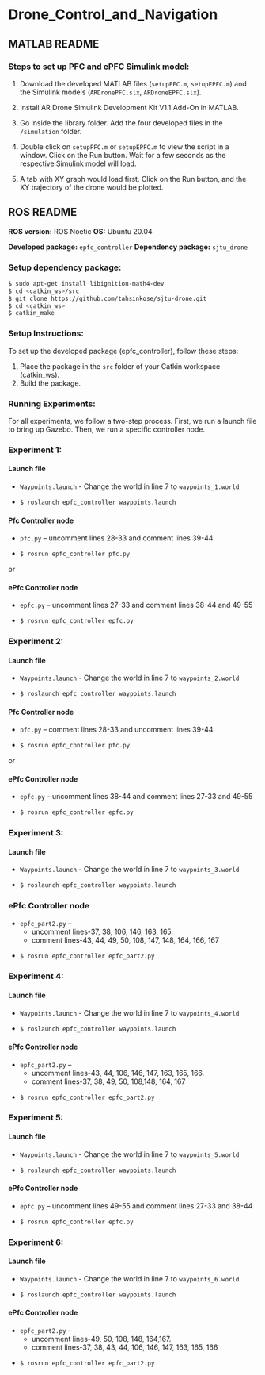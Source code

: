 # Drone_Control_and_Navigation

## MATLAB README

### Steps to set up PFC and ePFC Simulink model:

1. Download the developed MATLAB files (`setupPFC.m`, `setupEPFC.m`) and the Simulink models (`ARDronePFC.slx`, `ARDroneEPFC.slx`).

2. Install AR Drone Simulink Development Kit V1.1 Add-On in MATLAB.

3. Go inside the library folder. Add the four developed files in the `/simulation` folder.

4. Double click on `setupPFC.m` or `setupEPFC.m` to view the script in a window. Click on the Run button. Wait for a few seconds as the respective Simulink model will load.

5. A tab with XY graph would load first. Click on the Run button, and the XY trajectory of the drone would be plotted.

## ROS README

**ROS version:** ROS Noetic
**OS:** Ubuntu 20.04

**Developed package:** `epfc_controller`
**Dependency package:** `sjtu_drone`

### Setup dependency package:

```bash
$ sudo apt-get install libignition-math4-dev
$ cd <catkin_ws>/src
$ git clone https://github.com/tahsinkose/sjtu-drone.git
$ cd <catkin_ws>
$ catkin_make
```


### Setup Instructions:

To set up the developed package (epfc_controller), follow these steps:

1. Place the package in the `src` folder of your Catkin workspace (catkin_ws).
2. Build the package.

### Running Experiments:

For all experiments, we follow a two-step process. First, we run a launch file to bring up Gazebo. Then, we run a specific controller node.

### Experiment 1:

#### Launch file
- `Waypoints.launch` - Change the world in line 7 to `waypoints_1.world`
- ```bash
  $ roslaunch epfc_controller waypoints.launch
  ```

#### Pfc Controller node
- `pfc.py` – uncomment lines 28-33 and comment lines 39-44
- ```bash
  $ rosrun epfc_controller pfc.py
  ```
  
or 

#### ePfc Controller node
- `epfc.py` – uncomment lines 27-33 and comment lines 38-44 and 49-55 
- ```bash
  $ rosrun epfc_controller epfc.py
  ```

### Experiment 2:

#### Launch file
- `Waypoints.launch` - Change the world in line 7 to `waypoints_2.world`
- ```bash
  $ roslaunch epfc_controller waypoints.launch
  ```

#### Pfc Controller node
- `pfc.py` – comment lines 28-33 and uncomment lines 39-44
- ```bash
  $ rosrun epfc_controller pfc.py
  ```
  
or

#### ePfc Controller node
- `epfc.py` – uncomment lines 38-44 and comment lines 27-33 and 49-55 
- ```bash
  $ rosrun epfc_controller epfc.py
  ```

### Experiment 3:

#### Launch file
- `Waypoints.launch` - Change the world in line 7 to `waypoints_3.world`
- ```bash
  $ roslaunch epfc_controller waypoints.launch
  ```

### ePfc Controller node
- `epfc_part2.py` – 
  - uncomment lines-37, 38, 106, 146, 163, 165.
  - comment lines-43, 44, 49, 50, 108, 147, 148, 164, 166, 167
- ```bash
  $ rosrun epfc_controller epfc_part2.py
  ```

### Experiment 4:

#### Launch file
- `Waypoints.launch` - Change the world in line 7 to `waypoints_4.world`
- ```bash
  $ roslaunch epfc_controller waypoints.launch
  ```

#### ePfc Controller node
- `epfc_part2.py` – 
  - uncomment lines-43, 44, 106, 146, 147, 163, 165, 166.
  - comment lines-37, 38, 49, 50, 108,148, 164, 167
- ```bash
  $ rosrun epfc_controller epfc_part2.py
  ```

### Experiment 5:

#### Launch file
- `Waypoints.launch` - Change the world in line 7 to `waypoints_5.world`
- ```bash
  $ roslaunch epfc_controller waypoints.launch
  ```

#### ePfc Controller node
- `epfc.py` – uncomment lines 49-55 and comment lines 27-33 and 38-44 
- ```bash
  $ rosrun epfc_controller epfc.py
  ```

### Experiment 6:

#### Launch file
- `Waypoints.launch` - Change the world in line 7 to `waypoints_6.world`
- ```bash
  $ roslaunch epfc_controller waypoints.launch
  ```

#### ePfc Controller node
- `epfc_part2.py` – 
  - uncomment lines-49, 50, 108, 148, 164,167.
  - comment lines-37, 38, 43, 44, 106, 146, 147, 163, 165, 166
- ```bash
  $ rosrun epfc_controller epfc_part2.py
  ```
```
